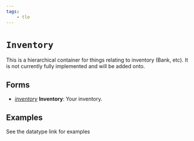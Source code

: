 ```yaml
---
tags:
    - tlo
---
```

# `Inventory`

This is a hierarchical container for things relating to inventory (Bank, etc).  It is not currently fully implemented and will be added onto.

## Forms

* [_inventory_](../data-types/datatype-inventory.md) **Inventory**: Your inventory.

## Examples

See the datatype link for examples

